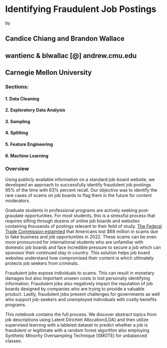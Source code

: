 # **Identifying Fraudulent Job Postings**
by  
## Candice Chiang and Brandon Wallace
## wantienc & blwallac [@] andrew.cmu.edu
## Carnegie Mellon University

### **Sections:** 
  
#### 1. Data Cleaning  
#### 2. Exploratory Data Analysis  
#### 3. Sampling  
#### 4. Splitting
#### 5. Feature Engineering  
#### 6. Machine Learning 

### **Overview**  

Using publicly available information on a standard job-board website, we developed an approach to successfully identify fraudulent job postings 95% of the time with 63% percent recall. Our objective was to identify the rare cases of scams on job boards to flag them in the future for content moderators.  
    
Graduate students in professional programs are actively seeking post-graudate opportunities. For most students, this is a stressful process that requires sifting through dozens of online job boards and websites containing thousands of postings relevant to their feild of study. [The Federal Trade Commission estaimted](https://www.cnbc.com/2022/06/10/americans-lost-68-million-to-job-scams-this-year-here-are-the-most-common-ones.html) that Americans lost $68 million in scams due to fake business and job opportunities in 2022. These scams can be even more pronounced for international students who are unfamiliar with domestic job boards and face incredible pressure to secure a job which can sponosor their continued stay in country. This solution helps job board websites understand how compromised their content is which ultimately protects job seekers from criminals.   
  
Fraudulent jobs expose individuals to scams. This can result in monetary damages but also important unseen costs in lost personally identifying information. Fraudulent jobs also negatively impact the reputation of job boards designed by companies who are trying to provide a valuable product. Lastly, fraudulent jobs present challenges for governments as well who support job-seekers and unemployed individuals with costly benefits programs.

  
This notebook contains the full process. We discover abstract topics from job descriptions using Latent Dirichlet Allocation(LDA) and then utilize supervised learning with a lableled dataset to predict whether a job is fraudulent or legitimate with a random forest algorithm also employing Synthetic Minority Oversampling Technique (SMOTE) for unbalanced classes. 
